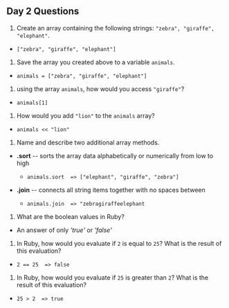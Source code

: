 ## Day 2 Questions

1. Create an array containing the following strings: `"zebra", "giraffe", "elephant"`.

- `["zebra", "giraffe", "elephant"]`

1. Save the array you created above to a variable `animals`.

- `animals = ["zebra", "giraffe", "elephant"]`

1. using the array `animals`, how would you access `"giraffe"`?

- `animals[1]`

1. How would you add `"lion"` to the `animals` array?

- `animals << "lion"`

1. Name and describe two additional array methods.

- **.sort** -- sorts the array data alphabetically or numerically from low to high

    - `animals.sort  => ["elephant", "giraffe", "zebra"]`

- **.join** -- connects all string items together with no spaces between
    - `animals.join  => "zebragiraffeelephant`

1. What are the boolean values in Ruby?

- An answer of only _'true'_ or _'false'_

1. In Ruby, how would you evaluate if `2` is equal to `25`? What is the result of this evaluation?

- `2 == 25  => false`

1. In Ruby, how would you evaluate if `25` is greater than `2`? What is the result of this evaluation?

- `25 > 2  => true`
